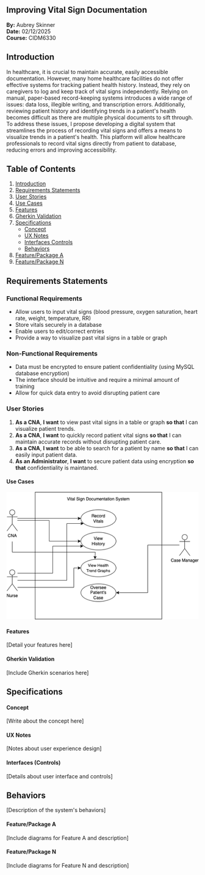 ## Improving Vital Sign Documentation 
**By:** Aubrey Skinner  
**Date:** 02/12/2025  
**Course:** CIDM6330  

## Introduction
In healthcare, it is crucial to maintain accurate, easily accessible documentation. However, many home healthcare facilities do not offer effective systems for tracking patient health history. Instead, they rely on caregivers to log and keep track of vital signs independently. Relying on manual, paper-based record-keeping systems introduces a wide range of issues: data loss, illegible writing, and transcription errors. Additionally, reviewing patient history and identifying trends in a patient's health becomes difficult as there are multiple physical documents to sift through. To address these issues, I propose developing a digital system that streamlines the process of recording vital signs and offers a means to visualize trends in a patient's health. This platform will allow healthcare professionals to record vital signs directly from patient to database, reducing errors and improving accessibility. 

## Table of Contents
1. [Introduction](#introduction)
2. [Requirements Statements](#requirements-statements)
3. [User Stories](#user-stories)
4. [Use Cases](#use-cases)
5. [Features](#features)
6. [Gherkin Validation](#gherkin-validation)
7. [Specifications](#specifications)
   - [Concept](#concept)
   - [UX Notes](#ux-notes)
   - [Interfaces Controls](#interfaces-controls)
   - [Behaviors](#behaviors)
8. [Feature/Package A](#featurepackage-a)
9. [Feature/Package N](#featurepackage-n)


## Requirements Statements
### Functional Requirements
* Allow users to input vital signs (blood pressure, oxygen saturation, heart rate, weight, temperature, RR)
* Store vitals securely in a database
* Enable users to edit/correct entries
* Provide a way to visualize past vital signs in a table or graph
  
### Non-Functional Requirements
* Data must be encrypted to ensure patient confidentiality (using MySQL database encryption)
* The interface should be intuitive and require a minimal amount of training
* Allow for quick data entry to avoid disrupting patient care
  
### User Stories
1. <b>As a CNA</b>, <b>I want</b> to view past vital signs in a table or graph <b>so that</b> I can visualize patient trends. <br>
2. <b>As a CNA</b>, <b>I want</b> to quickly record patient vital signs <b>so that</b> I can maintain accurate records without disrupting patient care. <br>
3. <b>As a CNA</b>, <b>I want</b> to be able to search for a patient by name <b>so that</b> I can easily input patient data. <br>
4. <b>As an Administrator</b>, <b>I want</b> to secure patient data using encryption <b>so that</b> confidentiality is maintaned. 

#### Use Cases
![Use Case Diagram](images/UseCase.png)


#### Features
[Detail your features here]

#### Gherkin Validation
[Include Gherkin scenarios here]


## Specifications
#### Concept
[Write about the concept here]

#### UX Notes
[Notes about user experience design]

#### Interfaces (Controls)
[Details about user interface and controls]

## Behaviors
[Description of the system's behaviors]

#### Feature/Package A
[Include diagrams for Feature A and description]

#### Feature/Package N
[Include diagrams for Feature N and description]

